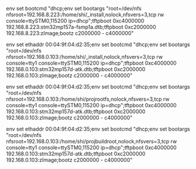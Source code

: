 env set bootcmd "dhcp;env set bootargs "root=/dev/nfs nfsroot=192.168.8.223:/home/shi/_install,nolock,nfsvers=3,tcp rw console=ttySTM0,115200 ip=dhcp";tftpboot 0xc4000000 192.168.8.223:stm32mp157a-fsmp1a.dtb;tftpboot 0xc2000000 192.168.8.223:zImage;bootz c2000000 - c4000000"

env set ethaddr 00:04:9f:04:d2:35;env set bootcmd "dhcp;env set bootargs "root=/dev/nfs nfsroot=192.168.0.103:/home/shi/_install,nolock,nfsvers=3,tcp rw console=tty1 console=ttySTM0,115200 ip=dhcp";tftpboot 0xc4000000 192.168.0.103:stm32mp157d-atk.dtb;tftpboot 0xc2000000 192.168.0.103:zImage;bootz c2000000 - c4000000"

env set ethaddr 00:04:9f:04:d2:35;env set bootcmd "dhcp;env set bootargs "root=/dev/nfs nfsroot=192.168.0.103:/home/shi/projrootfs,nolock,nfsvers=3,tcp rw console=tty1 console=ttySTM0,115200 ip=dhcp";tftpboot 0xc4000000 192.168.0.103:stm32mp157d-atk.dtb;tftpboot 0xc2000000 192.168.0.103:zImage;bootz c2000000 - c4000000"

env set ethaddr 00:04:9f:04:d2:35;env set bootcmd "dhcp;env set bootargs "root=/dev/nfs nfsroot=192.168.0.103:/home/shi/projbuildroot,nolock,nfsvers=3,tcp rw console=tty1 console=ttySTM0,115200 ip=dhcp";tftpboot 0xc4000000 192.168.0.103:stm32mp157d-atk.dtb;tftpboot 0xc2000000 192.168.0.103:zImage;bootz c2000000 - c4000000"